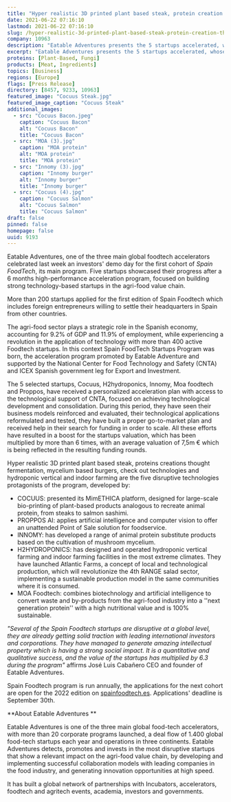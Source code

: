 ```yaml
---
title: "Hyper realistic 3D printed plant based steak, protein creation through fermentation and mycelium based burgers, among the startups selected for the first edition of Spain FoodTech"
date: 2021-06-22 07:16:10
lastmod: 2021-06-22 07:16:10
slug: /hyper-realistic-3d-printed-plant-based-steak-protein-creation-through-fermentation-and
company: 10963
description: "Eatable Adventures presents the 5 startups accelerated, whose value multiplied by a factor of 6.3 after the program"
excerpt: "Eatable Adventures presents the 5 startups accelerated, whose value multiplied by a factor of 6.3 after the program"
proteins: [Plant-Based, Fungi]
products: [Meat, Ingredients]
topics: [Business]
regions: [Europe]
flags: [Press Release]
directory: [8457, 9233, 10963]
featured_image: "Cocuus Steak.jpg"
featured_image_caption: "Cocuus Steak"
additional_images:
  - src: "Cocuus Bacon.jpeg"
    caption: "Cocuus Bacon"
    alt: "Cocuus Bacon"
    title: "Cocuus Bacon"
  - src: "MOA (3).jpg"
    caption: "MOA protein"
    alt: "MOA protein"
    title: "MOA protein"
  - src: "Innomy (3).jpg"
    caption: "Innomy burger"
    alt: "Innomy burger"
    title: "Innomy burger"
  - src: "Cocuus (4).jpg"
    caption: "Cocuus Salmon"
    alt: "Cocuus Salmon"
    title: "Cocuus Salmon"
draft: false
pinned: false
homepage: false
uuid: 9193
---
```

Eatable Adventures, one of the three main global foodtech accelerators
celebrated last week an investors' demo day for the first cohort of
*Spain FoodTech*, its main program. Five startups showcased their
progress after a 6 months high-performance acceleration program, focused
on building strong technology-based startups in the agri-food value
chain.

More than 200 startups applied for the first edition of Spain Foodtech
which includes foreign entrepreneurs willing to settle their
headquarters in Spain from other countries. 

The agri-food sector plays a strategic role in the Spanish economy,
accounting for 9.2% of GDP and 11.9% of employment, while experiencing a
revolution in the application of technology with more than 400 active
Foodtech startups. In this context Spain FoodTech Startups Program was
born, the acceleration program promoted by Eatable Adventure and
supported by the National Center for Food Technology and Safety (CNTA)
and ICEX Spanish government leg for Export and Investment. 

The 5 selected startups, Cocuus, H2hydroponics, Innomy, Moa foodtech and
Proppos, have received a personalized acceleration plan with access to
the technological support of CNTA, focused on achieving technological
development and consolidation. During this period, they have seen their
business models reinforced and evaluated, their technological
applications reformulated and tested, they have built a proper
go-to-market plan and received help in their search for funding in order
to scale. All these efforts have resulted in a boost for the startups
valuation, which has been multiplied by more than 6 times, with an
average valuation of 7,5m € which is being reflected in the resulting
funding rounds.

Hyper realistic 3D printed plant based steak, proteins creations thought
fermentation, mycelium based burgers, check out technologies and
hydroponic vertical and indoor farming are the five disruptive
technologies protagonists of the program, developed by:

-   COCUUS: presented its MimETHICA platform, designed for large-scale
    bio-printing of plant-based products analogous to recreate animal
    protein, from steaks to salmon sashimi.
-   PROPPOS AI: applies artificial intelligence and computer vision to
    offer an unattended Point of Sale solution for foodservice.
-   INNOMY: has developed a range of animal protein substitute products
    based on the cultivation of mushroom mycelium.
-   H2HYDROPONICS: has designed and operated hydroponic vertical farming
    and indoor farming facilities in the most extreme climates. They
    have launched Atlantic Farms, a concept of local and technological
    production, which will revolutionize the 4th RANGE salad sector,
    implementing a sustainable production model in the same communities
    where it is consumed.
-   MOA Foodtech: combines biotechnology and artificial intelligence to
    convert waste and by-products from the agri-food industry into a
    \'\'next generation protein\'\' with a high nutritional value and is
    100% sustainable.

*"Several of the Spain Foodtech startups are disruptive at a global
level, they are already getting solid traction with leading
international investors and corporations. They have managed to generate
amazing intellectual property which is having a strong social impact. It
is a quantitative and qualitative success, and the value of the startups
has multiplied by 6.3 during the program\"* affirms José Luis Cabañero
CEO and founder of Eatable Adventures. 

Spain Foodtech program is run annually, the applications for the next
cohort are open for the 2022 edition on
[spainfoodtech.es](http://spainfoodtech.es). Applications' deadline is
September 30th. 

**About Eatable Adventures **

Eatable Adventures is one of the three main global food-tech
accelerators, with more than 20 corporate programs launched, a deal flow
of 1.400 global food-tech startups each year and operations in three
continents. Eatable Adventures detects, promotes and invests in the most
disruptive startups that show a relevant impact on the agri-food value
chain, by developing and implementing successful collaboration models
with leading companies in the food industry, and generating innovation
opportunities at high speed.

It has built a global network of partnerships with Incubators,
accelerators, foodtech and agritech events, academia, investors and
governments.

 
